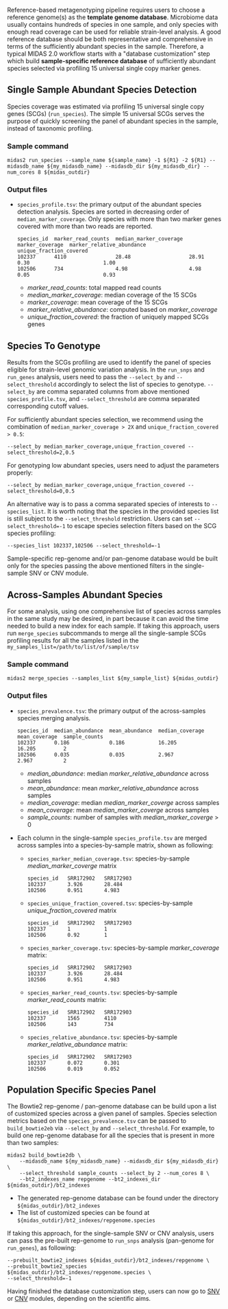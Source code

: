 
Reference-based metagenotyping pipeline requires users to choose a reference genome(s) as the **template genome database**. Microbiome data usually contains hundreds of species in one sample, and only species with enough read coverage can be used for reliable strain-level analysis. A good reference database should be both representative and comprehensive in terms of the sufficiently abundant species in the sample. Therefore, a typical MIDAS 2.0 workflow starts with a "database customization" step which build **sample-specific reference database** of sufficiently abundant species selected via profiling 15 universal single copy marker genes. 


## Single Sample Abundant Species Detection

Species coverage was estimated via profiling 15 universal single copy genes (SCGs) (`run_species`). The simple 15 universal SCGs serves the purpose of quickly screening the panel of abundant species in the sample, instead of taxonomic profiling.

### Sample command

  ```
  midas2 run_species --sample_name ${sample_name} -1 ${R1} -2 ${R1} --midasdb_name ${my_midasdb_name} --midasdb_dir ${my_midasdb_dir} --num_cores 8 ${midas_outdir}
  ```

### Output files

- `species_profile.tsv`: the primary output of the abundant species detection analysis. Species are sorted in decreasing order of `median_marker_coverage`. Only species with more than two marker genes covered with more than two reads are reported. 
   ```
   species_id  marker_read_counts  median_marker_coverage  marker_coverage  marker_relative_abundance   unique_fraction_covered
   102337      4110                28.48                   28.91            0.30                        1.00
   102506      734                 4.98                    4.98             0.05                        0.93
   ```
  * _marker_read_counts_: total mapped read counts
  * _median_marker_coverage_: median coverage of the 15 SCGs
  * _marker_coverage_: mean coverage of the 15 SCGs
  * _marker_relative_abundance_: computed based on _marker_coverage_
  * _unique_fraction_covered_: the fraction of uniquely mapped SCGs genes

## Species To Genotype

Results from the SCGs profiling are used to identify the panel of species eligible for strain-level genomic variation analysis. In the `run_snps` and `run_genes` analysis, users need to pass the `--select_by` and `--select_threshold` accordingly to select the list of species to genotype. `--select_by` are comma separated columns from above mentioned `species_profile.tsv`, and `--select_threshold` are comma separated corresponding cutoff values.

For sufficiently abundant species selection, we recommend using the combination of `median_marker_coverage > 2X` and `unique_fraction_covered > 0.5`:

```
--select_by median_marker_coverage,unique_fraction_covered --select_threshold=2,0.5 
```

For genotyping low abundant species, users need to adjust the parameters properly:

```
--select_by median_marker_coverage,unique_fraction_covered --select_threshold=0,0.5 
```

An alternative way is to pass a comma separated species of interests to `--species_list`. It is worth noting that the species in the provided species list is still subject to the `--select_threshold` restriction. Users can set `--select_threshold=-1` to escape species selection filters based on the SCG species profiling:

```
--species_list 102337,102506 --select_threshold=-1
```

Sample-specific rep-genome and/or pan-genome database would be built only for the species passing the above mentioned filters in the single-sample SNV or CNV module. 

  
## Across-Samples Abundant Species

For some analysis, using one comprehensive list of species across samples in the same study may be desired, in part because it can avoid the time needed to build a new index for each sample. If taking this approach, users run `merge_species` subcommands to merge all the single-sample SCGs profiling results for all the samples listed in the `my_samples_list=/path/to/list/of/sample/tsv`

### Sample command

   ```
   midas2 merge_species --samples_list ${my_sample_list} ${midas_outdir}
   ```

### Output files

- `species_prevalence.tsv`: the primary output of the across-samples species merging analysis. 

   ```
   species_id  median_abundance  mean_abundance  median_coverage  mean_coverage  sample_counts
   102337      0.186             0.186           16.205           16.205         2
   102506      0.035             0.035           2.967            2.967          2
   ```
   * _median_abundance_: median _marker_relative_abundance_ across samples
   * _mean_abundance_: mean _marker_relative_abundance_ across samples
   * _median_coverage_: median _median_marker_coverge_ across samples
   * _mean_coverage_: mean _median_marker_coverge_ across samples
   * _sample_counts_: number of samples with _median_marker_coverge_ > 0

- Each column in the single-sample `species_profile.tsv` are merged across samples into a species-by-sample matrix, shown as following:
  - `species_marker_median_coverage.tsv`: species-by-sample _median_marker_coverge_ matrix
     ```
     species_id   SRR172902   SRR172903
     102337       3.926       28.484
     102506       0.951       4.983
     ```
  - `species_unique_fraction_covered.tsv`: species-by-sample _unique_fraction_covered_ matrix
     ```
     species_id   SRR172902   SRR172903
     102337       1           1
     102506       0.92        1
     ```
  - `species_marker_coverage.tsv`: species-by-sample _marker_coverage_ matrix: 
     ```
     species_id   SRR172902   SRR172903
     102337       3.926       28.484
     102506       0.951       4.983
     ```
  - `species_marker_read_counts.tsv`: species-by-sample _marker_read_counts_ matrix: 
     ```
     species_id   SRR172902   SRR172903
     102337       1565        4110
     102506       143         734
     ```
  - `species_relative_abundance.tsv`: species-by-sample _marker_relative_abundance_ matrix: 
     ```
     species_id   SRR172902   SRR172903
     102337       0.072       0.301
     102506       0.019       0.052
     ```

## Population Specific Species Panel

The Bowtie2 rep-genome / pan-genome database can be build upon a list of customized species across a given panel of samples. Species selection metrics based on the `species_prevalence.tsv` can be passed to `build_bowtie2eb` via `--select_by` and `--select_threshold`. For example, to build one rep-genome database for all the species that is present in more than two samples:

```
midas2 build_bowtie2db \
    --midasdb_name ${my_midasdb_name} --midasdb_dir ${my_midasdb_dir} \ 
    --select_threshold sample_counts --select_by 2 --num_cores 8 \
    --bt2_indexes_name repgenome --bt2_indexes_dir ${midas_outdir}/bt2_indexes
```

  - The generated rep-genome database can be found under the directory `${midas_outdir}/bt2_indexes`
  - The list of customized species can be found at `${midas_outdir}/bt2_indexes/repgenome.species`


If taking this approach, for the single-sample SNV or CNV analysis, users can pass the pre-built rep-genome to `run_snps` analysis (pan-genome for `run_genes`), as following:

```
--prebuilt_bowtie2_indexes ${midas_outdir}/bt2_indexes/repgenome \
--prebuilt_bowtie2_species ${midas_outdir}/bt2_indexes/repgenome.species \
--select_threshold=-1
```

Having finished the database customization step, users can now go to [SNV](https://github.com/czbiohub/MIDAS2.0/wiki/SNV-Module) or [CNV](https://github.com/czbiohub/MIDAS2.0/wiki/CNV-Module) modules, depending on the scientific aims. 

